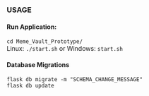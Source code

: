 ### USAGE

#### Run Application:
`cd Meme_Vault_Prototype/` \
Linux: `./start.sh`  or Windows: `start.sh`

#### Database Migrations
`flask db migrate -m "SCHEMA_CHANGE_MESSAGE" ` \
`flask db update`
